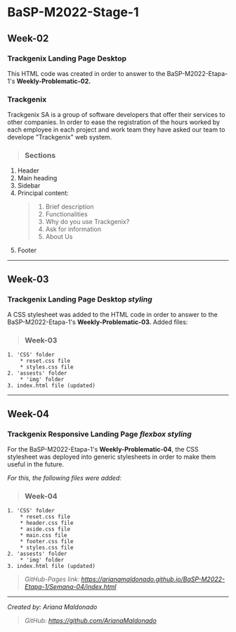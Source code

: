 # BaSP-M2022-Stage-1
## Week-02
### **Trackgenix Landing Page Desktop**
This HTML code was created in order to answer to the BaSP-M2022-Etapa-1's **Weekly-Problematic-02.**
### **Trackgenix**
Trackgenix SA is a group of software developers that offer their services to other companies. In order to ease the registration of the hours worked by each employee in each project and work team they have asked our team to develope "Trackgenix" web system.
>### **Sections**
1. Header
2. Main heading
3. Sidebar
4. Principal content:
    >1. Brief description
    >2. Functionalities
    >3. Why do you use Trackgenix?
    >4. Ask for information
    >5. About Us
5. Footer
---
## Week-03
### **Trackgenix Landing Page Desktop _styling_**
A CSS stylesheet was added to the HTML code in order to answer to the BaSP-M2022-Etapa-1's **Weekly-Problematic-03.**
Added files:
>### Week-03
    1. 'CSS' folder
        * reset.css file
        * styles.css file
    2. 'assests' folder
        * 'img' folder
    3. index.html file (updated)
---
## Week-04
### **Trackgenix Responsive Landing Page _flexbox styling_**
For the BaSP-M2022-Etapa-1's **Weekly-Problematic-04**, the CSS stylesheet was deployed into generic stylesheets in order to make them useful in the future.

_For this, the following files were added:_
>### Week-04
    1. 'CSS' folder
        * reset.css file
        * header.css file
        * aside.css file
        * main.css file
        * footer.css file
        * styles.css file
    2. 'assests' folder
        * 'img' folder
    3. index.html file (updated)
>*GitHub-Pages link: https://arianamaldonado.github.io/BaSP-M2022-Etapa-1/Semana-04/index.html*
---
*Created by: Ariana Maldonado*
>*GitHub: https://github.com/ArianaMaldonado*
